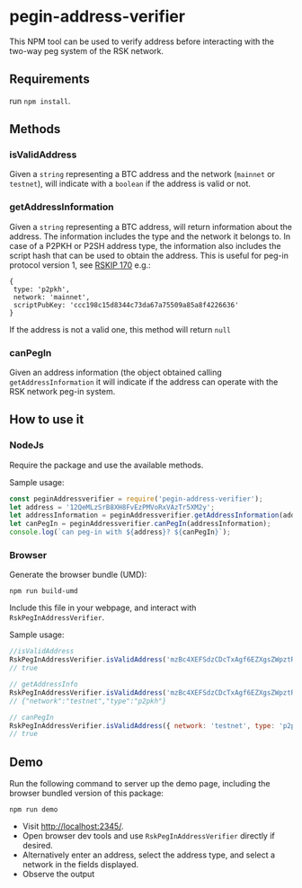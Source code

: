 # pegin-address-verifier

This NPM tool can be used to verify address before interacting with the two-way peg system of the RSK network.

## Requirements

run `npm install`.

## Methods

### isValidAddress
Given a `string` representing a BTC address and the network (`mainnet` or `testnet`), will indicate with a `boolean` if the address is valid or not.

### getAddressInformation
Given a `string` representing a BTC address, will return information about the address. The information includes the type and the network it belongs to. In case of a P2PKH or P2SH address type, the information also includes the script hash that can be used to obtain the address. This is useful for peg-in protocol version 1, see [RSKIP 170](https://github.com/rsksmart/RSKIPs/blob/master/IPs/RSKIP170.md) e.g.:
```
{
 type: 'p2pkh',
 network: 'mainnet',
 scriptPubKey: 'ccc198c15d8344c73da67a75509a85a8f4226636'
}
```
If the address is not a valid one, this method will return `null`
### canPegIn
Given an address information (the object obtained calling `getAddressInformation` it will indicate if the address can operate with the RSK network peg-in system.

## How to use it

### NodeJs

Require the package and use the available methods.

Sample usage:

```javascript
const peginAddressverifier = require('pegin-address-verifier');
let address = '12QeMLzSrB8XH8FvEzPMVoRxVAzTr5XM2y';
let addressInformation = peginAddressverifier.getAddressInformation(address);
let canPegIn = peginAddressverifier.canPegIn(addressInformation);
console.log(`can peg-in with ${address}? ${canPegIn}`);
```

### Browser

Generate the browser bundle (UMD):

```shell
npm run build-umd
```

Include this file in your webpage, and interact with `RskPegInAddressVerifier`.

Sample usage:

```javascript
//isValidAddress
RskPegInAddressVerifier.isValidAddress('mzBc4XEFSdzCDcTxAgf6EZXgsZWpztRhef', 'testnet');
// true

// getAddressInfo
RskPegInAddressVerifier.isValidAddress('mzBc4XEFSdzCDcTxAgf6EZXgsZWpztRhef');
// {"network":"testnet","type":"p2pkh"}

// canPegIn
RskPegInAddressVerifier.isValidAddress({ network: 'testnet', type: 'p2pkh' });
// true
```

## Demo

Run the following command to server up the demo page,
including the browser bundled version of this package:

```shell
npm run demo
```

- Visit [http://localhost:2345/](http://localhost:2345/).
- Open browser dev tools and use `RskPegInAddressVerifier` directly if desired.
- Alternatively enter an address, select the address type, and select a network in the fields displayed.
- Observe the output
